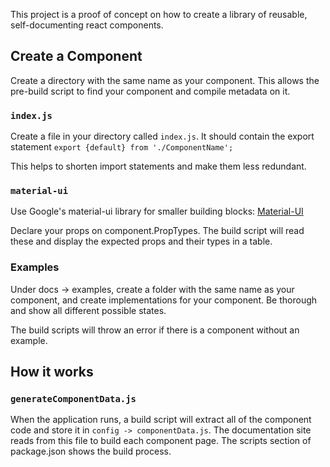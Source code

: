 This project is a proof of concept on how to create a library of reusable, self-documenting react components.

## Create a Component

Create a directory with the same name as your component.  This allows the pre-build script to find your component and compile metadata on it.

### `index.js`

Create a file in your directory called `index.js`.  It should contain the export statement `export {default} from './ComponentName';`

This helps to shorten import statements and make them less redundant.

### `material-ui`

Use Google's material-ui library for smaller building blocks: [Material-UI](https://material-ui.com/)

Declare your props on component.PropTypes. The build script will read these and display the expected props and their types in a table.

### Examples

Under docs -> examples, create a folder with the same name as your component, and create implementations for your component.  Be thorough and show all different possible states.

The build scripts will throw an error if there is a component without an example.

## How it works

### `generateComponentData.js`

When the application runs, a build script will extract all of the component code and store it in `config -> componentData.js`. The documentation site reads from this file to build each component page.  The scripts section of package.json shows the build process.